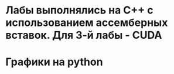 # Лабы выполнялись на С++ с использованием ассемберных вставок. Для 3-й лабы - CUDA

# Графики на python
